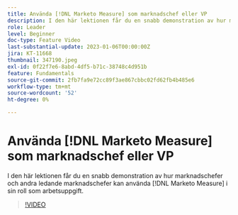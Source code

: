 ```yaml
---
title: Använda [!DNL Marketo Measure] som marknadschef eller VP
description: I den här lektionen får du en snabb demonstration av hur marknadschefer och andra ledande marknadschefer kan använda [!DNL Marketo Measure] i sin roll som arbetsuppgift.
role: Leader
level: Beginner
doc-type: Feature Video
last-substantial-update: 2023-01-06T00:00:00Z
jira: KT-11668
thumbnail: 347190.jpeg
exl-id: 0f22f7e6-8abd-4df5-b71c-38748c4d951b
feature: Fundamentals
source-git-commit: 2fb7fa9e72cc89f3ae867cbbc02fd62fb4b485e6
workflow-type: tm+mt
source-wordcount: '52'
ht-degree: 0%

---
```


# Använda [!DNL Marketo Measure] som marknadschef eller VP

I den här lektionen får du en snabb demonstration av hur marknadschefer och andra ledande marknadschefer kan använda [!DNL Marketo Measure] i sin roll som arbetsuppgift.

>[!VIDEO](https://video.tv.adobe.com/v/347190/?quality=12&learn=on)
